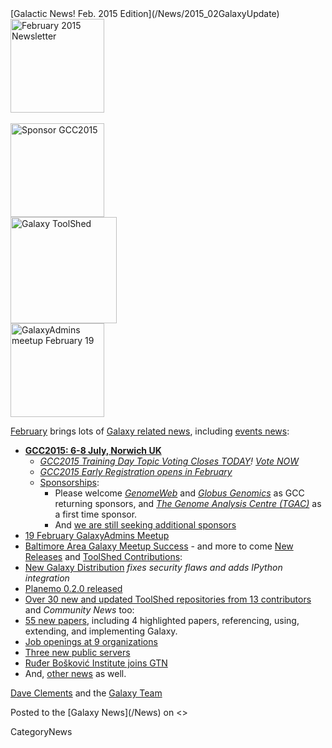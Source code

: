 <div class='newsItemHeader'>[Galactic News! Feb. 2015 Edition](/News/2015_02GalaxyUpdate)</div>

<div class='right'><div class='center'>
<a href='/GalaxyUpdates/2015_02/'><img src='/Images/Logos/GalaxyUpdate200.png' alt='February 2015 Newsletter' width=150 /></a><br /><br />
<a href='/GalaxyUpdates/2015_02/#gcc2015-6-8-july-norwich-uk'><img src='/Images/Logos/GCC2015LogoWide600.png' alt='Sponsor GCC2015' width="150" /></a><br />
<a href='/GalaxyUpdates/2015_02/#toolshed-contributions'><img src='/Images/Logos/ToolShed.jpg' alt='Galaxy ToolShed' width=170 /></a><br />
<a href='/GalaxyUpdates/2015_02/#19-february-galaxyadmins-meetup'><img src='/Images/Logos/GalaxyAdmins.png' alt='GalaxyAdmins meetup February 19' width="150" /></a></div>
</div>

[February](/GalaxyUpdates/2015_02) brings lots of [Galaxy related news](/GalaxyUpdates/2015_02), including [events news](/GalaxyUpdates/2015_02/#events):
* **[GCC2015: 6-8 July, Norwich UK](/GalaxyUpdates/2015_02/#gcc2015-6-8-july-norwich-uk)**
  * *[GCC2015 Training Day Topic Voting Closes TODAY](/GalaxyUpdates/2015_02/#training-day-topic-voting-closes-today)! [Vote NOW](http://bit.ly/gcc2015vote)*
  * *[GCC2015 Early Registration opens in February](/GalaxyUpdates/2015_02/#early-registration-opens-in-february)*
  * [Sponsorships](/GalaxyUpdates/2015_02/#sponsorships):
    * Please welcome *[GenomeWeb](/GalaxyUpdates/2015_02/#genomeweb)* and *[Globus Genomics](/GalaxyUpdates/2015_02/#globus-genomics)* as GCC returning sponsors, and *[The Genome Analysis Centre (TGAC)](/GalaxyUpdates/2015_02/#the-genome-analysis-centre-tgac)* as a first time sponsor.
    * And [we are still seeking additional sponsors](/GalaxyUpdates/2015_02/#call-for-sponsors)
* [19 February GalaxyAdmins Meetup](/GalaxyUpdates/2015_02/#19-february-galaxyadmins-meetup)
* [Baltimore Area Galaxy Meetup Success](/GalaxyUpdates/2015_02/#january-baltimore-area-galaxy-meetup-report) - and more to come
[New Releases](/GalaxyUpdates/2015_02/#new-releases) and [ToolShed Contributions](/GalaxyUpdates/2015_02/#toolshed-contributions):
* [New Galaxy Distribution](/GalaxyUpdates/2015_02/#galaxy-20150113-distribution) *fixes security flaws and adds IPython integration*
* [Planemo 0.2.0 released](/GalaxyUpdates/2015_02/#planemo-020)
* [Over 30 new and updated ToolShed repositories from 13 contributors](/GalaxyUpdates/2015_02/#toolshed-contributions)
and *Community News* too:
* [55 new papers](/GalaxyUpdates/2015_02/#new-papers), including 4 highlighted papers, referencing, using, extending, and implementing Galaxy.
* [Job openings at 9 organizations](/GalaxyUpdates/2015_02/#whos-hiring)
* [Three new public servers](/GalaxyUpdates/2015_02/#new-public-servers)
* [Ruđer Bošković Institute joins GTN](/GalaxyUpdates/2015_02/#new-gtn-member-ruđer-bošković-institute)
* And, [other news](/GalaxyUpdates/2015_02/#other-news) as well.

[Dave Clements](/DaveClements) and the [Galaxy Team](/GalaxyTeam)

<div class='newsItemFooter'>Posted to the [Galaxy News](/News) on <<Date(2015-01-30T00:30:15Z)>> </div>

CategoryNews
